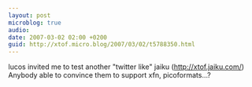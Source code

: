 ```yaml
---
layout: post
microblog: true
audio: 
date: 2007-03-02 02:00 +0200
guid: http://xtof.micro.blog/2007/03/02/t5788350.html
---
```

lucos invited me to test another "twitter like" jaiku (http://xtof.jaiku.com/) Anybody able to convince them to support xfn, picoformats...?
